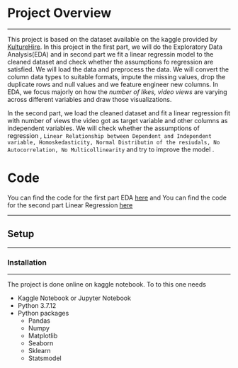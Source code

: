 # Project Overview 
---
This project is based on the dataset available on the kaggle provided by [KultureHire](https://www.kaggle.com/datasets/kathir1k/youtube-influencers-data). In this project in the first part, we will do the Exploratory Data Analysis(EDA) and in second part we fit a linear regressin model to the cleaned dataset and check whether the assumptions fo regression are satisfied. We will load the data and preprocess the data. We will convert the column data types to suitable formats, impute the missing values, drop the duplicate rows and null values and we feature engineer new columns. In EDA, we focus majorly on how the *number of likes, video views*  are varying across different variables and draw those visualizations. 

In the second part, we load the cleaned dataset and fit a linear regression fit with  number of views the video got as target variable and other columns as independent variables. We will check whether the assumptions of regression , `Linear Relationship between Dependent and Independent variable, Homoskedasticity, Normal Distributin of the resiudals, No Autocorrelation, No Multicollinearity` and try to improve the model . 

# Code 
You can find the code for the first part EDA [here](https://github.com/RamaTadi/Data-Science-Projects/blob/main/Youtube%20Analysis%20and%20Modelling/%20eda-on-youtube-channels.ipynb) and 
You can find the code for the second part Linear Regression [here](https://github.com/RamaTadi/Data-Science-Projects/blob/main/Youtube%20Analysis%20and%20Modelling/linear-regression-assumptions.ipynb)
***
## Setup
---
### Installation 
---
The project is done online on kaggle notebook. 
To to this one needs

* Kaggle Notebook or Jupyter Notebook
* Python 3.7.12
* Python packages
    * Pandas
    * Numpy
    * Matplotlib
    * Seaborn 
    * Sklearn 
    * Statsmodel
